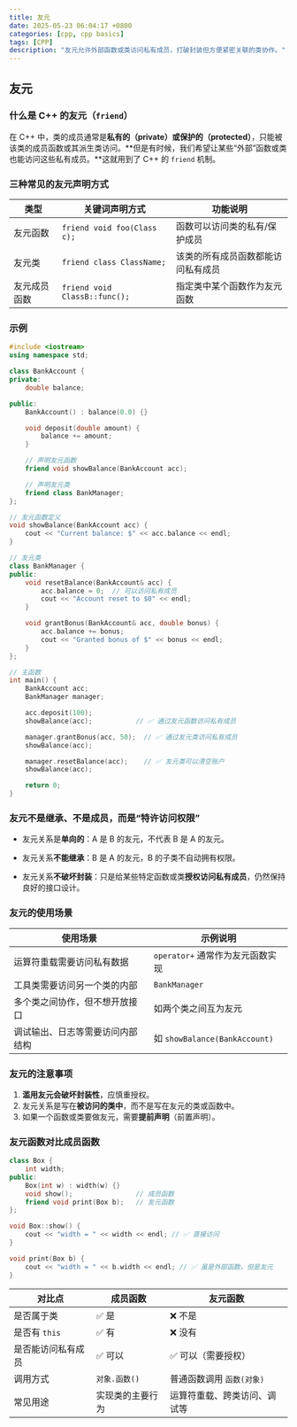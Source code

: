```yaml
---
title: 友元
date: 2025-05-23 06:04:17 +0800
categories: [cpp, cpp basics]
tags: [CPP]
description: "友元允许外部函数或类访问私有成员，打破封装但方便紧密关联的类协作。"
---
```

## 友元

### 什么是 C++ 的友元（`friend`）

在 C++ 中，类的成员通常是**私有的（private）**或**保护的（protected）**，只能被该类的成员函数或其派生类访问。**但是有时候，我们希望让某些“外部”函数或类也能访问这些私有成员。**这就用到了 C++ 的 `friend` 机制。

### 三种常见的友元声明方式

| 类型         | 关键词声明方式                | 功能说明                           |
| ------------ | ----------------------------- | ---------------------------------- |
| 友元函数     | `friend void foo(Class c);`   | 函数可以访问类的私有/保护成员      |
| 友元类       | `friend class ClassName;`     | 该类的所有成员函数都能访问私有成员 |
| 友元成员函数 | `friend void ClassB::func();` | 指定类中某个函数作为友元函数       |

### 示例

```cpp
#include <iostream>
using namespace std;

class BankAccount {
private:
    double balance;

public:
    BankAccount() : balance(0.0) {}

    void deposit(double amount) {
        balance += amount;
    }

    // 声明友元函数
    friend void showBalance(BankAccount acc);

    // 声明友元类
    friend class BankManager;
};

// 友元函数定义
void showBalance(BankAccount acc) {
    cout << "Current balance: $" << acc.balance << endl;
}

// 友元类
class BankManager {
public:
    void resetBalance(BankAccount& acc) {
        acc.balance = 0;  // 可以访问私有成员
        cout << "Account reset to $0" << endl;
    }

    void grantBonus(BankAccount& acc, double bonus) {
        acc.balance += bonus;
        cout << "Granted bonus of $" << bonus << endl;
    }
};

// 主函数
int main() {
    BankAccount acc;
    BankManager manager;

    acc.deposit(100);
    showBalance(acc);           // ✅ 通过友元函数访问私有成员

    manager.grantBonus(acc, 50);  // ✅ 通过友元类访问私有成员
    showBalance(acc);

    manager.resetBalance(acc);    // ✅ 友元类可以清空账户
    showBalance(acc);

    return 0;
}
```

### 友元不是继承、不是成员，而是“特许访问权限”

- 友元关系是**单向的**：A 是 B 的友元，不代表 B 是 A 的友元。

- 友元关系**不能继承**：B 是 A 的友元，B 的子类不自动拥有权限。

- 友元关系**不破坏封装**：只是给某些特定函数或类**授权访问私有成员**，仍然保持良好的接口设计。

### 友元的使用场景

| 使用场景                         | 示例说明                         |
| -------------------------------- | -------------------------------- |
| 运算符重载需要访问私有数据       | `operator+` 通常作为友元函数实现 |
| 工具类需要访问另一个类的内部     | `BankManager`                    |
| 多个类之间协作，但不想开放接口   | 如两个类之间互为友元             |
| 调试输出、日志等需要访问内部结构 | 如 `showBalance(BankAccount)`    |

### 友元的注意事项

1. **滥用友元会破坏封装性**，应慎重授权。
2. 友元关系是写在**被访问的类中**，而不是写在友元的类或函数中。
3. 如果一个函数或类要做友元，需要**提前声明**（前置声明）。

### 友元函数对比成员函数

```cpp
class Box {
    int width;
public:
    Box(int w) : width(w) {}
    void show();                // 成员函数
    friend void print(Box b);   // 友元函数
};

void Box::show() {
    cout << "width = " << width << endl; // ✅ 直接访问
}

void print(Box b) {
    cout << "width = " << b.width << endl; // ✅ 虽是外部函数，但是友元
}
```

| 对比点             | 成员函数         | 友元函数                     |
| ------------------ | ---------------- | ---------------------------- |
| 是否属于类         | ✅ 是             | ❌ 不是                       |
| 是否有 `this`      | ✅ 有             | ❌ 没有                       |
| 是否能访问私有成员 | ✅ 可以           | ✅ 可以（需要授权）           |
| 调用方式           | `对象.函数()`    | 普通函数调用 `函数(对象)`    |
| 常见用途           | 实现类的主要行为 | 运算符重载、跨类访问、调试等 |
